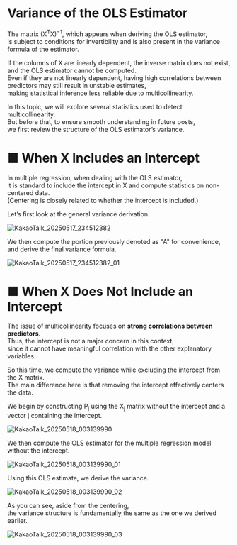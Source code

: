 # Variance of the OLS Estimator

The matrix (X<sup>T</sup>X)<sup>−1</sup>, which appears when deriving the OLS estimator,  
is subject to conditions for invertibility and is also present in the variance formula of the estimator.

If the columns of X are linearly dependent, the inverse matrix does not exist,  
and the OLS estimator cannot be computed.  
Even if they are not linearly dependent, having high correlations between predictors may still result in unstable estimates,  
making statistical inference less reliable due to multicollinearity.

In this topic, we will explore several statistics used to detect multicollinearity.  
But before that, to ensure smooth understanding in future posts,  
we first review the structure of the OLS estimator’s variance.

# ■ When X Includes an Intercept

In multiple regression, when dealing with the OLS estimator,  
it is standard to include the intercept in X and compute statistics on non-centered data.  
(Centering is closely related to whether the intercept is included.)

Let’s first look at the general variance derivation.

![KakaoTalk_20250517_234512382](https://github.com/user-attachments/assets/cde7421d-fde8-4f47-bf2e-9d050ed90090)

We then compute the portion previously denoted as "A" for convenience, and derive the final variance formula.

![KakaoTalk_20250517_234512382_01](https://github.com/user-attachments/assets/91147ea4-831a-4239-910b-6e5a416f7e56)

# ■ When X Does Not Include an Intercept

The issue of multicollinearity focuses on **strong correlations between predictors**.  
Thus, the intercept is not a major concern in this context,  
since it cannot have meaningful correlation with the other explanatory variables.

So this time, we compute the variance while excluding the intercept from the X matrix.  
The main difference here is that removing the intercept effectively centers the data.

We begin by constructing P<sub>j</sub> using the X<sub>j</sub> matrix without the intercept and a vector j containing the intercept.

![KakaoTalk_20250518_003139990](https://github.com/user-attachments/assets/7b4ae39f-2b8d-419b-900c-33ccad3d1bff)

We then compute the OLS estimator for the multiple regression model without the intercept.

![KakaoTalk_20250518_003139990_01](https://github.com/user-attachments/assets/e9b49323-605f-45d3-89f3-96250babc5c6)

Using this OLS estimate, we derive the variance.

![KakaoTalk_20250518_003139990_02](https://github.com/user-attachments/assets/009177a6-f6a0-4abc-8851-619d2cd0252d)

As you can see, aside from the centering,  
the variance structure is fundamentally the same as the one we derived earlier.

![KakaoTalk_20250518_003139990_03](https://github.com/user-attachments/assets/46a378b8-418a-4be7-b9ce-8fa16f1f0645)
